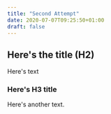 ```yaml
---
title: "Second Attempt"
date: 2020-07-07T09:25:50+01:00
draft: false
---
```


## Here's the title (H2)

Here's text

### Here's H3 title

Here's another text.